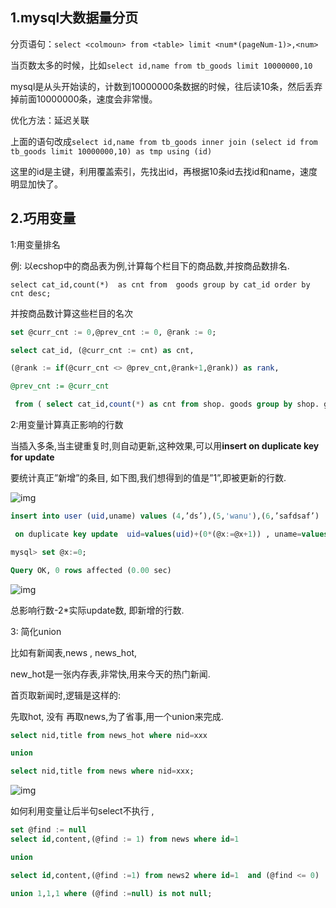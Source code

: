 ## 1.mysql大数据量分页

分页语句：`select <colmoun> from <table> limit <num*(pageNum-1)>,<num>`

当页数太多的时候，比如`select id,name from tb_goods limit 10000000,10`

mysql是从头开始读的，计数到10000000条数据的时候，往后读10条，然后丢弃掉前面10000000条，速度会非常慢。

优化方法：延迟关联

上面的语句改成`select id,name from tb_goods inner join (select id from tb_goods limit 10000000,10) as tmp using (id)`

这里的id是主键，利用覆盖索引，先找出id，再根据10条id去找id和name，速度明显加快了。

## 2.巧用变量

1:用变量排名

例: 以ecshop中的商品表为例,计算每个栏目下的商品数,并按商品数排名.

`select cat_id,count(*)  as cnt from  goods group by cat_id order by cnt desc;`

并按商品数计算这些栏目的名次

```sql
set @curr_cnt := 0,@prev_cnt := 0, @rank := 0;

select cat_id, (@curr_cnt := cnt) as cnt,

(@rank := if(@curr_cnt <> @prev_cnt,@rank+1,@rank)) as rank,

@prev_cnt := @curr_cnt

 from ( select cat_id,count(*) as cnt from shop. goods group by shop. goods.cat_id order by cnt desc) as tmp;
```

2:用变量计算真正影响的行数

当插入多条,当主键重复时,则自动更新,这种效果,可以用**insert on duplicate key for update**

要统计真正”新增”的条目, 如下图,我们想得到的值是”1”,即被更新的行数.

![img](file:///C:/Users/ADMINI~1/AppData/Local/Temp/msohtmlclip1/01/clip_image001.png)

 

```sql
insert into user (uid,uname) values (4,’ds’),(5,'wanu'),(6,’safdsaf’)

 on duplicate key update  uid=values(uid)+(0*(@x:=@x+1)) , uname=values(uname);

mysql> set @x:=0;

Query OK, 0 rows affected (0.00 sec)

```

![img](file:///C:/Users/ADMINI~1/AppData/Local/Temp/msohtmlclip1/01/clip_image003.jpg)

总影响行数-2*实际update数, 即新增的行数.


3: 简化union

比如有新闻表,news , news_hot, 

new_hot是一张内存表,非常快,用来今天的热门新闻.

首页取新闻时,逻辑是这样的:

先取hot, 没有 再取news,为了省事,用一个union来完成.

```sql
select nid,title from news_hot where nid=xxx

union 

select nid,title from news where nid=xxx;
```

![img](file:///C:/Users/ADMINI~1/AppData/Local/Temp/msohtmlclip1/01/clip_image004.png)

 

如何利用变量让后半句select不执行 ,

```sql
set @find := null
select id,content,(@find := 1) from news where id=1

union

select id,content,(@find :=1) from news2 where id=1  and (@find <= 0)

union 1,1,1 where (@find :=null) is not null;
```



 